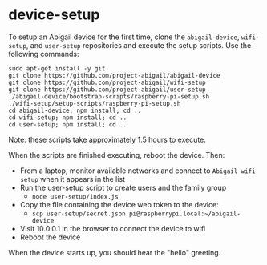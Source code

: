 # device-setup

To setup an Abigail device for the first time, clone the `abigail-device`, `wifi-setup`, and `user-setup` repositories and execute the setup scripts. Use the following commands:

```
sudo apt-get install -y git
git clone https://github.com/project-abigail/abigail-device
git clone https://github.com/project-abigail/wifi-setup
git clone https://github.com/project-abigail/user-setup
./abigail-device/bootstrap-scripts/raspberry-pi-setup.sh
./wifi-setup/setup-scripts/raspberry-pi-setup.sh
cd abigail-device; npm install; cd ..
cd wifi-setup; npm install; cd ..
cd user-setup; npm install; cd ..
```

Note: these scripts take approximately 1.5 hours to execute.

When the scripts are finished executing, reboot the device. Then:

 * From a laptop, monitor available networks and connect to `Abigail wifi setup` when it appears in the list
 * Run the user-setup script to create users and the family group
   * `node user-setup/index.js` 
 * Copy the file containing the device web token to the device:
   * `scp user-setup/secret.json pi@raspberrypi.local:~/abigail-device`
 * Visit 10.0.0.1 in the browser to connect the device to wifi
 * Reboot the device

When the device starts up, you should hear the "hello" greeting.


